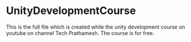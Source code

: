 # UnityDevelopmentCourse
This is the full file which is created while the unity development course on youtube on channel Tech Prathamesh. The course is for free.
